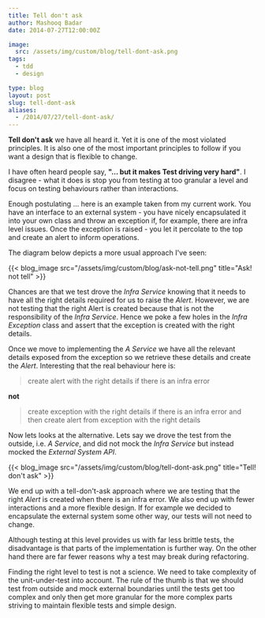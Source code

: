 ```yaml
---
title: Tell don't ask
author: Mashooq Badar
date: 2014-07-27T12:00:00Z

image:
  src: /assets/img/custom/blog/tell-dont-ask.png
tags:
  - tdd
  - design

type: blog
layout: post
slug: tell-dont-ask
aliases: 
  - /2014/07/27/tell-dont-ask/
---
```


**Tell don't ask** we have all heard it. Yet it is one of the most violated principles. It is also one of the most important principles to follow if you want a design that is flexible to change.

I have often heard people say, **"... but it makes Test driving very hard"**. I disagree - what it does is stop you from testing at too granular a level and focus on testing behaviours rather than interactions.

Enough postulating ... here is an example taken from my current work. You have an interface to an external system - you have nicely encapsulated it into your own class and throw an exception if, for example, there are infra level issues. Once the exception is raised - you let it percolate to the top and create an alert to inform operations.

The diagram below depicts a more usual approach I've seen:

{{< blog_image src="/assets/img/custom/blog/ask-not-tell.png" title="Ask! not tell" >}}

Chances are that we test drove the *Infra Service* knowing that it needs to have all the right details required for us to raise the *Alert*. However, we are not testing that the right Alert is created because that is not the responsibility of the *Infra Service*. Hence we poke a few holes in the *Infra Exception* class and assert that the exception is created with the right details. 

Once we move to implementing the *A Service* we have all the relevant details exposed from the exception so we retrieve these details and create the *Alert*. Interesting that the real behaviour here is:

> create alert with the right details if there is an infra error

**not**

> create exception with the right details if there is an infra error and then create alert from exception with the right details

Now lets looks at the alternative. Lets say we drove the test from the outside, i.e. *A Service*, and did not mock the *Infra Service* but instead mocked the *External System API*. 

{{< blog_image src="/assets/img/custom/blog/tell-dont-ask.png" title="Tell! don't ask" >}}

We end up with a tell-don't-ask approach where we are testing that the right *Alert* is created when there is an infra error. We also end up with fewer interactions and a more flexible design. If for example we decided to encapsulate the external system some other way, our tests will not need to change. 

Although testing at this level provides us with far less brittle tests, the disadvantage is that parts of the implementation is further way. On the other hand there are far fewer reasons why a test may break during refactoring. 

Finding the right level to test is not a science. We need to take complexity of the unit-under-test into account. The rule of the thumb is that we should test from outside and mock external boundaries until the tests get too complex and only then get more granular for the more complex parts striving to maintain flexible tests and simple design.